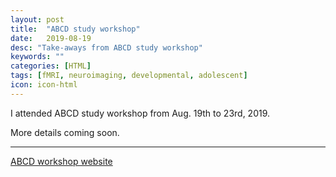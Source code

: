 ```yaml
---
layout: post
title:  "ABCD study workshop"
date:   2019-08-19
desc: "Take-aways from ABCD study workshop"
keywords: ""
categories: [HTML]
tags: [fMRI, neuroimaging, developmental, adolescent]
icon: icon-html
---
```

I attended ABCD study workshop from Aug. 19th to 23rd, 2019.

More details coming soon.

---
[ABCD workshop website](https://abcdworkshop.github.io)
